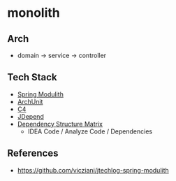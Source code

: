 # monolith

## Arch

- domain -> service -> controller

## Tech Stack

- [Spring Modulith](https://spring.io/projects/spring-modulith)
- [ArchUnit](https://www.archunit.org/)
- [C4](https://c4model.com/)
- [JDepend](https://github.com/clarkware/jdepend)
- [Dependency Structure Matrix](https://www.jetbrains.com/help/idea/dsm-analysis.html)
    - IDEA Code / Analyze Code / Dependencies

## References

- https://github.com/vicziani/jtechlog-spring-modulith